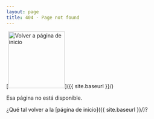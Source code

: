 ```yaml
---
layout: page
title: 404 - Page not found
---
```


[<img src="{{ site.baseurl }}/images/404.png" alt="Volver a página de inicio" style="width: 150px;"/>]({{ site.baseurl }}/)

Esa página no está disponible. 

¿Qué tal volver a la [página de inicio]({{ site.baseurl }}/)?


